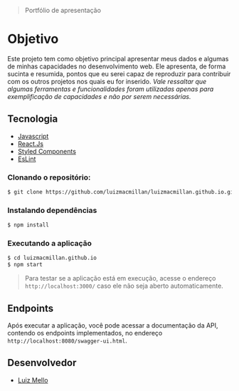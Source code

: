 > Portfólio de apresentação
# Objetivo
Este projeto tem como objetivo principal apresentar meus dados e algumas de minhas capacidades no desenvolvimento web. Ele apresenta, de forma sucinta e resumida, pontos que eu serei capaz de reproduzir para contribuir com os outros projetos nos quais eu for inserido.
*Vale ressaltar que algumas ferramentas e funcionalidades foram utilizadas apenas para exemplificação de capacidades e não por serem necessárias.* 
## Tecnologia
- [Javascript](https://www.javascript.com/)
- [React.Js](https://reactjs.org/)
- [Styled Components](https://styled-components.com/)
- [EsLint](https://eslint.org/)
### Clonando o repositório:
```bash
$ git clone https://github.com/luizmacmillan/luizmacmillan.github.io.git
```
### Instalando dependências
```bash
$ npm install
```
### Executando a aplicação
```bash
$ cd luizmacmillan.github.io
$ npm start
```
> Para testar se a aplicação está em execução, acesse o endereço ```http://localhost:3000/``` caso ele não seja aberto automaticamente.
## Endpoints
Após executar a aplicação, você pode acessar a documentação da API, contendo os endpoints implementados, no endereço ```http://localhost:8080/swagger-ui.html```.
## Desenvolvedor
- [Luiz Mello](https://github.com/luizmacmillan)
